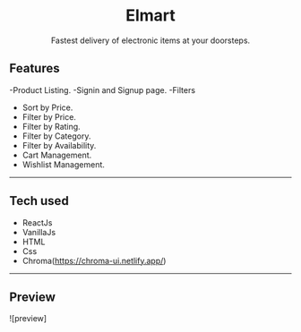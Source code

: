 <div align="center">
<h1 align="center">Elmart</h1>
<p align="center">Fastest delivery of electronic items at your doorsteps.</p>

</div>

## Features

-Product Listing.
-Signin and Signup page.
-Filters
  - Sort by Price.
  - Filter by Price.
  - Filter by Rating.
  - Filter by Category.
  - Filter by Availability.
- Cart Management.
- Wishlist Management.

---

## Tech used
- ReactJs
- VanillaJs
- HTML
- Css
- Chroma(https://chroma-ui.netlify.app/)
---

## Preview

![preview]

